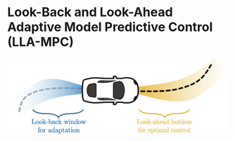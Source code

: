 # Look-Back and Look-Ahead Adaptive Model Predictive Control (LLA-MPC)

<div align="center">

<img src="results/LLA-MPC.jpg" width="600px"/>

